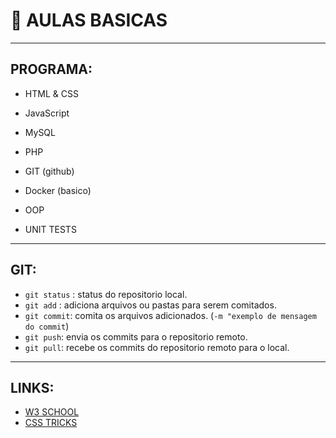 # :beginner: AULAS BASICAS
---
## PROGRAMA:
- HTML & CSS
- JavaScript
- MySQL
- PHP

- GIT (github)
- Docker (basico)
- OOP
- UNIT TESTS

---



## GIT:
 - `git status` : status do repositorio local.
 - `git add` : adiciona arquivos ou pastas para serem comitados.
 - `git commit`: comita os arquivos adicionados. (`-m "exemplo de mensagem do commit`)
 - `git push`: envia os commits para o repositorio remoto.
 - `git pull`: recebe os commits do repositorio remoto para o local.
---



## LINKS:
- [W3 SCHOOL](https://www.w3schools.com/)
- [CSS TRICKS](https://css-tricks.com/)
